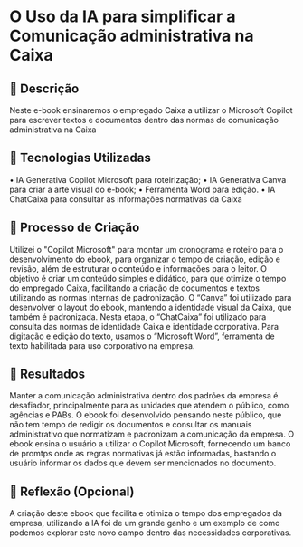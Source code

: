 # O Uso da IA para simplificar a Comunicação administrativa na Caixa

## 📒 Descrição
Neste e-book ensinaremos o empregado Caixa a utilizar o Microsoft Copilot para escrever textos e documentos dentro das normas de comunicação administrativa na Caixa

## 🤖 Tecnologias Utilizadas
•	IA Generativa Copilot Microsoft para roteirização;
•	IA Generativa Canva para criar a arte visual do e-book;
•	Ferramenta Word para edição.
•	IA ChatCaixa para consultar as informações normativas da Caixa


## 🧐 Processo de Criação
Utilizei o "Copilot Microsoft" para montar um cronograma e roteiro para o desenvolvimento do ebook, para organizar o tempo de criação, edição e revisão, além de estruturar o conteúdo e informações para o leitor. O objetivo é criar um conteúdo simples e didático, para que otimize o tempo do empregado Caixa, facilitando a criação de documentos e textos utilizando as normas internas de padronização.
O “Canva” foi utilizado para desenvolver o layout do ebook, mantendo a identidade visual da Caixa, que também é padronizada. Nesta etapa, o “ChatCaixa” foi utilizado para consulta das normas de identidade Caixa e identidade corporativa.
Para digitação e edição do texto, usamos o “Microsoft Word”, ferramenta de texto habilitada para uso corporativo na empresa.   

## 🚀 Resultados
Manter a comunicação administrativa dentro dos padrões da empresa é desafiador, principalmente para as unidades que atendem o público, como agências e PABs. O ebook foi desenvolvido pensando neste público, que não tem tempo de redigir os documentos e consultar os manuais administrativo que normatizam e padronizam a comunicação da empresa. O ebook ensina o usuário a utilizar o Copilot Microsoft, fornecendo um banco de promtps onde as regras normativas já estão informadas, bastando o usuário informar os dados que devem ser mencionados no documento.

## 💭 Reflexão (Opcional)
A criação deste ebook que facilita e otimiza o tempo dos empregados da empresa, utilizando a IA foi de um grande ganho e um exemplo de como podemos explorar este novo campo dentro das necessidades corporativas.
```

